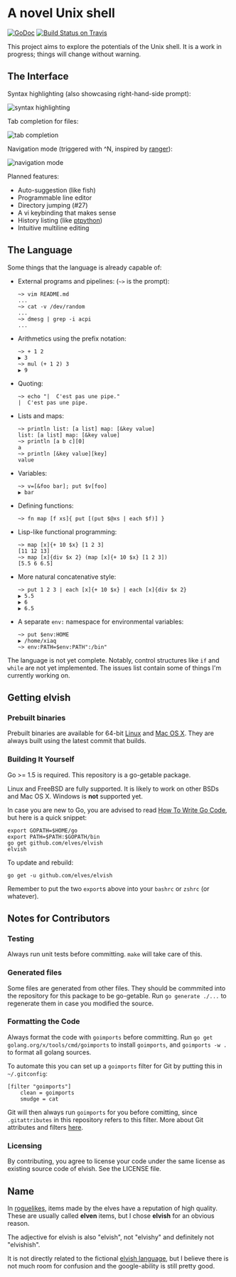 # A novel Unix shell

[![GoDoc](http://godoc.org/github.com/elves/elvish?status.svg)](http://godoc.org/github.com/elves/elvish)
[![Build Status on Travis](https://travis-ci.org/elves/elvish.svg?branch=master)](https://travis-ci.org/elves/elvish)

This project aims to explore the potentials of the Unix shell. It is a work in
progress; things will change without warning.


## The Interface

Syntax highlighting (also showcasing right-hand-side prompt):

![syntax
highlighting](https://raw.githubusercontent.com/elves/images/master/syntax.png)

Tab completion for files:

![tab completion](https://raw.githubusercontent.com/elves/images/master/completion.png)

Navigation mode (triggered with ^N, inspired by
[ranger](http://ranger.nongnu.org/)):

![navigation mode](https://raw.githubusercontent.com/elves/images/master/navigation.png)


Planned features:

* Auto-suggestion (like fish)
* Programmable line editor
* Directory jumping (#27)
* A vi keybinding that makes sense
* History listing (like
  [ptpython](https://github.com/jonathanslenders/ptpython))
* Intuitive multiline editing

## The Language

Some things that the language is already capable of:

* External programs and pipelines: (`~>` is the prompt):
  ```
  ~> vim README.md
  ...
  ~> cat -v /dev/random
  ...
  ~> dmesg | grep -i acpi
  ...
  ```

* Arithmetics using the prefix notation:
  ```
  ~> + 1 2
  ▶ 3
  ~> mul (+ 1 2) 3
  ▶ 9
  ```

* Quoting:
  ```
  ~> echo "|  C'est pas une pipe."
  |  C'est pas une pipe.
  ```

* Lists and maps:
  ```
  ~> println list: [a list] map: [&key value]
  list: [a list] map: [&key value]
  ~> println [a b c][0]
  a
  ~> println [&key value][key]
  value
  ```

* Variables:
  ```
  ~> v=[&foo bar]; put $v[foo]
  ▶ bar
  ```

* Defining functions:
  ```
  ~> fn map [f xs]{ put [(put $@xs | each $f)] }
  ```

* Lisp-like functional programming:
  ```
  ~> map [x]{+ 10 $x} [1 2 3]
  [11 12 13]
  ~> map [x]{div $x 2} (map [x]{+ 10 $x} [1 2 3])
  [5.5 6 6.5]
  ```

* More natural concatenative style:
  ```
  ~> put 1 2 3 | each [x]{+ 10 $x} | each [x]{div $x 2}
  ▶ 5.5
  ▶ 6
  ▶ 6.5
  ```

* A separate `env:` namespace for environmental variables:
  ```
  ~> put $env:HOME
  ▶ /home/xiaq
  ~> env:PATH=$env:PATH":/bin"
  ```

The language is not yet complete. Notably, control structures like `if` and
`while` are not yet implemented. The issues list contain some of things I'm
currently working on.


## Getting elvish

### Prebuilt binaries

Prebuilt binaries are available for 64-bit [Linux](https://dl.elvish.io/elvish-linux) and [Mac OS X](https://dl.elvish.io/elvish-osx). They are always built using the latest commit that builds.

### Building It Yourself

Go >= 1.5 is required. This repository is a go-getable package.

Linux and FreeBSD are fully supported. It is likely to work on other BSDs and
Mac OS X. Windows is **not** supported yet.

In case you are new to Go, you are advised to read [How To Write Go
Code](http://golang.org/doc/code.html), but here is a quick snippet:

```
export GOPATH=$HOME/go
export PATH=$PATH:$GOPATH/bin
go get github.com/elves/elvish
elvish
```

To update and rebuild:

```
go get -u github.com/elves/elvish
```

Remember to put the two `export`s above into your `bashrc` or `zshrc` (or
whatever).

## Notes for Contributors

### Testing

Always run unit tests before committing. `make` will take care of this.

### Generated files

Some files are generated from other files. They should be commmited into the
repository for this package to be go-getable. Run `go generate ./...` to
regenerate them in case you modified the source.

### Formatting the Code

Always format the code with `goimports` before committing. Run
`go get golang.org/x/tools/cmd/goimports` to install `goimports`, and
`goimports -w .` to format all golang sources.

To automate this you can set up a `goimports` filter for Git by putting this
in `~/.gitconfig`:

    [filter "goimports"]
        clean = goimports
        smudge = cat

Git will then always run `goimports` for you before comitting, since
`.gitattributes` in this repository refers to this filter. More about Git
attributes and filters
[here](https://www.kernel.org/pub/software/scm/git/docs/gitattributes.html).

### Licensing

By contributing, you agree to license your code under the same license as
existing source code of elvish. See the LICENSE file.


## Name

In [roguelikes](https://en.wikipedia.org/wiki/Roguelike), items made by the
elves have a reputation of high quality.  These are usually called **elven**
items, but I chose **elvish** for an obvious reason.

The adjective for elvish is also "elvish", not "elvishy" and definitely not
"elvishish".

It is not directly related to the fictional
[elvish language](https://en.wikipedia.org/wiki/Elvish_language), but I
believe there is not much room for confusion and the google-ability is still
pretty good.

